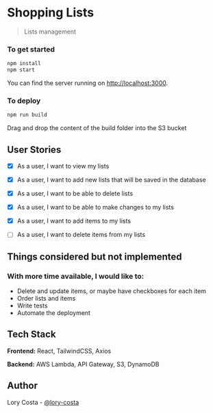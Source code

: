 # Shopping Lists

> Lists management


### To get started

```bash
npm install 
npm start 
```

You can find the server running on [http://localhost:3000](http://localhost:3000).


### To deploy

```bash
npm run build 
```
Drag and drop the content of the build folder into the S3 bucket


## User Stories
- [x] As a user, I want to view my lists
- [x] As a user, I want to add new lists that will be saved in the database
- [x] As a user, I want to be able to delete lists
- [x] As a user, I want to be able to make changes to my lists
- [x] As a user, I want to add items to my lists
- [ ] As a user, I want to delete items from my lists


## Things considered but not implemented
### With more time available, I would like to: 
- Delete and update items, or maybe have checkboxes for each item
- Order lists and items
- Write tests
- Automate the deployment


## Tech Stack
**Frontend:** React, TailwindCSS, Axios

**Backend:** AWS Lambda, API Gateway, S3, DynamoDB


## Author
Lory Costa - [@lory-costa](https://github.com/lory-costa)
